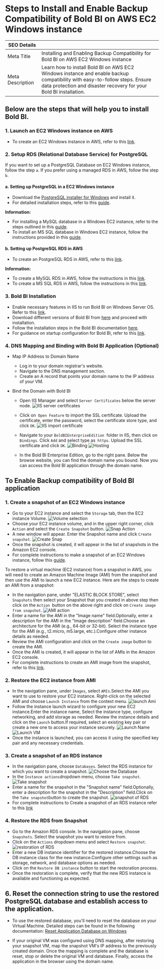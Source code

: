 # Steps to Install and Enable Backup Compatibility of Bold BI on AWS EC2 Windows instance

| SEO Details       |                                                                     |
|-------------------|---------------------------------------------------------------------|
| Meta Title        | Installing and Enabling Backup Compatibility for Bold BI on  AWS EC2 Windows instance |
| Meta Description  | Learn how to install Bold BI on AWS EC2 Windows instance and enable backup compatibility with easy-to-follow steps. Ensure data protection and disaster recovery for your Bold BI installation. |

## Below are the steps that will help you to install Bold BI.

### 1. Launch an EC2 Windows instance on AWS
   - To create an EC2 Windows instance in AWS, refer to this [link](https://docs.aws.amazon.com/AWSEC2/latest/WindowsGuide/EC2_GetStarted.html).

### 2. Setup RDS (Relational Database Service) for PostgreSQL
If you want to set up a PostgreSQL Database on EC2 Windows instance, follow the step `a`. If you prefer using a managed RDS in AWS, follow the step `b`.

#### a. Setting up PostgreSQL in a EC2 Windows instance
- Download the [PostgreSQL installer for Windows](https://www.enterprisedb.com/downloads/postgres-postgresql-downloads) and install it.
- For detailed installation steps, refer to this [guide](https://www.postgresqltutorial.com/postgresql-getting-started/install-postgresql/).

**Information:**
  - For installing a MySQL database in a Windows EC2 instance, refer to the steps outlined in this [guide](https://dev.mysql.com/doc/refman/8.3/en/windows-installation.html).
  - To install an MS SQL database in Windows EC2 instance, follow the instructions provided in this [guide](https://learn.microsoft.com/en-us/sql/database-engine/install-windows/install-sql-server?view=sql-server-ver16).

#### b. Setting up PostgreSQL RDS in AWS
- To create an PostgreSQL RDS in AWS, refer to this [link](https://aws.amazon.com/getting-started/hands-on/create-connect-postgresql-db/).

**Information:** 
  - To create a MySQL RDS in AWS, follow the instructions in this [link](https://aws.amazon.com/getting-started/hands-on/create-mysql-db/).
  - To create a MS SQL RDS in AWS, follow the instructions in this [link](https://aws.amazon.com/getting-started/hands-on/create-microsoft-sql-db/).


### 3. Bold BI Installation
   - Enable necessary features in IIS to run Bold BI on Windows Server OS. Refer to this [link](https://help.boldbi.com/faq/features-needed-to-enable-in-iis-to-run-bold-bi-in-win-server-os/).
   - Download different versions of Bold BI from [here](https://www.boldbi.com/account/downloads) and proceed with installation.
   - Follow the installation steps in the Bold BI documentation [here](https://help.boldbi.com/deploying-bold-bi/deploying-in-windows/installation-and-deployment/).
   - For guidance on startup configuration for Bold BI, refer to this [link](https://help.boldbi.com/application-startup/latest/).

### 4. DNS Mapping and Binding with Bold BI Application (Optional)

- Map IP Address to Domain Name
  - Log in to your domain registrar's website.
  - Navigate to the DNS management section.
  - Create an A record that points your domain name to the IP address of your VM.

- Bind the Domain with Bold BI
    - Open IIS Manager and select `Server Certificates` below the server node.
    ![IIS server certificates](images/IIS-ServerCertificates.png)
    - Click on` Open Feature` to import the SSL certificate. Upload the certificate, enter the password, select the certificate store type, and click `OK`.
    ![IIS import certificate](images/IIS-importcertificate.png)
    - Navigate to your `BoldBIEnterpriseEdition `folder in IIS, then click on `Bindings`. Click `Add` and select type as` https`. Upload the SSL certificate and click `OK`.
    ![Binding](images/IIS-binding.png)
    ![Hosting](images/IIS-Hosting.png)

    - In the Bold BI Enterprise Edition, go to the right pane. Below the browse website, you can find the domain name you bound. Now you can access the Bold BI application through the domain name.

## To Enable Backup compatibility of Bold BI application

### 1. Create a snapshot of an EC2 Windows instance
- Go to your EC2 instance and select the `Storage` tab, then the EC2 instance Volume.
![Volume selection](images/EC2volume.png)
- Choose your EC2 instance volume, and in the upper right corner, click `Action` and select the `Create Snapshot` button.
![Snap Action](images/snapAction.png)
- A new window will appear. Enter the Snapshot name and click `Create snapshot`.
![Create Snap](images/createsnap.png)
- Once the snapshot is created, it will appear in the list of snapshots in the Amazon EC2 console.
- For complete instructions to make a snapshot of an EC2 Windows instance, follow this [guide](https://docs.aws.amazon.com/ebs/latest/userguide/ebs-creating-snapshot.html).

To restore a virtual machine (EC2 instance) from a snapshot in AWS, you will need to create an Amazon Machine Image (AMI) from the snapshot and then use the AMI to launch a new EC2 instance. Here are the steps to create an AMI from a snapshot:
- In the navigation pane, under "ELASTIC BLOCK STORE", select `Snapshots` then select your Snapshot that you created in above step then click on the `Action `button on the above right and click on `Create image from snapshot`.
![AMI action](images/Ami-action.png)
- Enter a name for the AMI in the "Image name" field.Optionally, enter a description for the AMI in the "Image description" field.Choose an architecture for the AMI (e.g., 64-bit or 32-bit).
Select the instance type for the AMI (e.g., t2.micro, m5.large, etc.).Configure other instance details as needed.
- Review the AMI configuration and click on the `Create image` button to create the AMI.
- Once the AMI is created, it will appear in the list of AMIs in the Amazon EC2 console.
- For complete instructions to create an AMI image from the snapshot, refer to this [link](https://docs.aws.amazon.com/AWSEC2/latest/WindowsGuide/Creating_EBSbacked_WinAMI.html).

### 2. Restore the EC2 instance from AMI
- In the navigation pane, under `Images`, select `AMIs`.Select the AMI you want to use to restore your EC2 instance. Right-click on the selected AMI and choose `Launch Instance` from the context menu.
![launch Ami](images/AMI-launch.png)
- Follow the instance launch wizard to configure your new EC2 instance.Enter the instance name, Select the instance type, configure networking, and add storage as needed. Review the instance details and click on the `Launch` button.If required, select an existing key pair or create a new one to access your instance securely.
![Launch Name](images/ami-launch-name.png)
![Launch VM](images/ami-launch-network.png)
- Once the instance is launched, you can access it using the specified key pair and any necessary credentials.

### 3. Create a snapshot of an RDS instance
- In the navigation pane, choose `Databases`.
Select the RDS instance for which you want to create a snapshot.
![Choose the Database](images/database-navigate.png)
- In the `Instance actions`dropdown menu, choose `Take snapshot`.
![Take snapshot](images/database-action.png)
- Enter a name for the snapshot in the "Snapshot name" field.Optionally, enter a description for the snapshot in the "Description" field.Click on the `Take snapshot`button to create the snapshot.
![snapshot of RDS](images/createDatabasesnap.png)
- For complete instructions to Create a snapshot of an RDS instance refer to this [link](https://docs.aws.amazon.com/AmazonRDS/latest/UserGuide/USER_CreateSnapshot.html)

### 4. Restore the RDS from Snapshot
- Go to the Amazon RDS console. In the navigation pane, choose `Snapshots`. Select the snapshot you want to restore from.
- Click on the `Actions` dropdown menu and select `Restore snapshot`.
![restoration of RDS](images/restoreDBaction.png)
- Enter a new DB instance identifier for the restored instance.Choose the DB instance class for the new instance.Configure other settings such as storage, network, and database options as needed.
- Click on the `Restore DB instance` button to start the restoration process.
- Once the restoration is complete, verify that the new RDS instance is available and functioning as expected.

## 6. Reset the connection string to use the restored PostgreSQL database and establish access to the application.

- To use the restored database, you'll need to reset the database on your Virtual Machine.
Detailed steps can be found in the following documentation: [Reset Application Database on Windows](https://help.boldbi.com/utilities/bold-bi-command-line-tools/reset-application-database/#windows)

- If your original VM was configured using DNS mapping, after restoring your snapshot VM, map the snapshot VM's IP address to the previously created domain. Once the mapping is complete and the database is reset, stop or delete the original VM and database. Finally, access the application in the browser using the domain name. 
